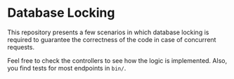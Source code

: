 # Database Locking

This repository presents a few scenarios in which database locking is required to guarantee the correctness of the code in case of concurrent requests.

Feel free to check the controllers to see how the logic is
implemented. Also, you find tests for most endpoints in `bin/`.
